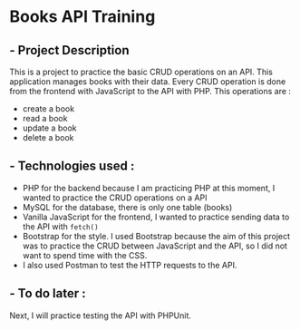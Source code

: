 # Books API Training

##  - Project Description

This is a project to practice the basic CRUD operations on an API. This application manages books with their data. Every CRUD operation is done from the frontend with JavaScript to the API with PHP.
This operations are : 
- create a book
- read a book
- update a book
- delete a book

## - Technologies used : 

- PHP for the backend because I am practicing PHP at this moment, I wanted to practice the CRUD operations on a API
- MySQL for the database, there is only one table (books)
- Vanilla JavaScript for the frontend, I wanted to practice sending data to the API with <code>fetch() </code>
- Bootstrap for the style. I used Bootstrap because the aim of this project was to practice the CRUD between JavaScript and the API, so I did not want to spend time with the CSS.
- I also used Postman to test the HTTP requests to the API.

## - To do later :

Next, I will practice testing the API with PHPUnit.

